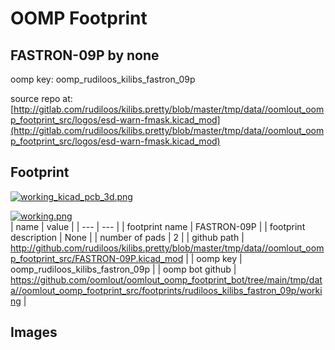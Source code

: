 # OOMP Footprint  
## FASTRON-09P  by none  
  
oomp key: oomp_rudiloos_kilibs_fastron_09p  
  
source repo at: [http://gitlab.com/rudiloos/kilibs.pretty/blob/master/tmp/data//oomlout_oomp_footprint_src/logos/esd-warn-fmask.kicad_mod](http://gitlab.com/rudiloos/kilibs.pretty/blob/master/tmp/data//oomlout_oomp_footprint_src/logos/esd-warn-fmask.kicad_mod)  
## Footprint  
  
[![working_kicad_pcb_3d.png](working_kicad_pcb_3d_600.png)](working_kicad_pcb_3d.png)  
  
[![working.png](working_600.png)](working.png)  
| name | value | 
| --- | --- | 
| footprint name | FASTRON-09P | 
| footprint description | None | 
| number of pads | 2 | 
| github path | http://github.com/rudiloos/kilibs.pretty/blob/master/tmp/data//oomlout_oomp_footprint_src/FASTRON-09P.kicad_mod | 
| oomp key | oomp_rudiloos_kilibs_fastron_09p | 
| oomp bot github | https://github.com/oomlout/oomlout_oomp_footprint_bot/tree/main/tmp/data//oomlout_oomp_footprint_src/footprints/rudiloos_kilibs_fastron_09p/working | 
## Images  
